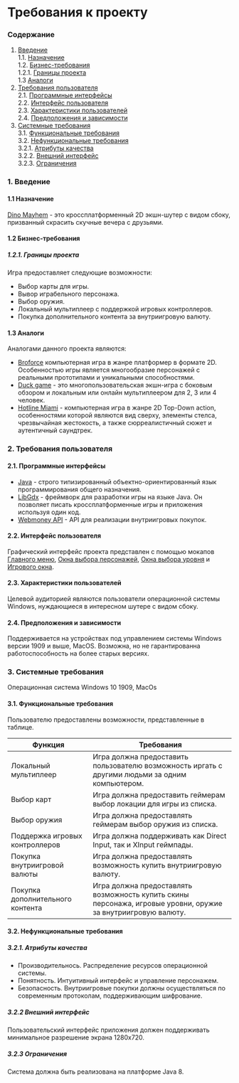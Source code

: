 # Требования к проекту
### Содержание
1. [Введение](#1) <br>
  1.1. [Назначение](#1.1) <br>
  1.2. [Бизнес-требования](#1.2) <br>
      1.2.1. [Границы проекта](#1.2.1) <br>
  1.3 [Аналоги](#1.3) <br>
2. [Требования пользователя](#2) <br>
  2.1. [Программные интерфейсы](#2.1) <br>
  2.2. [Интерфейс пользователя](#2.2) <br>
  2.3. [Характеристики пользователей](#2.3) <br>
  2.4. [Предположения и зависимости](#2.4) <br>
3. [Системные требования](#3.) <br>
  3.1. [Функциональные требования](#3.1) <br>
  3.2. [Нефункциональные требования](#3.2) <br>
     3.2.1. [Атрибуты качества](#3.2.1) <br>
     3.2.2. [Внешний интерфейс](#3.2.2) <br>
     3.2.3. [Ограничения](#3.2.3) <br>

### 1. Введение <a name="1"></a>
#### 1.1 Назначение <a name="1.1"></a> 
[Dino Mayhem](https://github.com/Vorobeyyyyyy/DinoMayhem) - это кроссплатформенный 2D экшн-шутер с видом сбоку, призванный скрасить скучные вечера с друзьями.
#### 1.2 Бизнес-требования <a name="1.2"></a>
##### 1.2.1. Границы проекта <a name="1.2.1"></a>
Игра предоставляет следующие возможности:
* Выбор карты для игры.
* Вывор играбельного персонажа.
* Выбор оружия.
* Локальный мультиплеер с поддержкой игровых контроллеров.
* Покупка дополнительного контента за внутриигровую валюту.
#### 1.3 Аналоги <a name="1.3"></a>
Аналогами данного проекта являются:
* [Broforce](https://store.steampowered.com/app/274190/Broforce/) компьютерная игра в жанре платформер в формате 2D. Особенностью игры является многообразие персонажей с реальными прототипами и уникальными способностями.
* [Duck game](https://store.steampowered.com/app/312530/Duck_Game/) - это многопользовательская экшн-игра с боковым обзором и локальным или онлайн мультиплеером для 2, 3 или 4 человек.
* [Hotline Miami](https://store.steampowered.com/app/219150/Hotline_Miami/) -  компьютерная игра в жанре 2D Top-Down action, особенностями которой являются вид сверху, элементы стелса, чрезвычайная жестокость, а также сюрреалистичный сюжет и аутентичный саундтрек.
### 2. Требования пользователя <a name="2"></a>
#### 2.1. Программные интерфейсы <a name="2.1"></a>
* [Java](https://java.com/) - строго типизированный объектно-ориентированный язык программирования общего назначения.
* [LibGdx](https://libgdx.badlogicgames.com/) - фреймворк для разработки игры на языке Java. Он позволяет писать кроссплатформенные игры и приложения используя один код.
* [Webmoney API](https://www.webmoney.ru/rus/developers/api.shtml) -  API для реализации внутриигровых покупок.
#### 2.2. Интерфейс пользователя <a name="2.2"></a>
Графический интерфейс проекта представлен с помощью мокапов [Главного меню](https://github.com/Vorobeyyyyyy/DinoMayhem/blob/master/documentation/mockups/MainMenu.pdf), [Окна выбора персонажей](https://github.com/Vorobeyyyyyy/DinoMayhem/blob/master/documentation/mockups/HeroSelect.pdf), [Окна выбора уровня](https://github.com/Vorobeyyyyyy/DinoMayhem/blob/master/documentation/mockups/LevelSelect.pdf) и [Игрового окна](https://github.com/Vorobeyyyyyy/DinoMayhem/blob/master/documentation/mockups/Battle.pdf).
#### 2.3. Характеристики пользователей <a name="2.3"></a>
Целевой аудиторией являются пользователи операционной системы Windows, нуждающиеся в интересном шутере с видом сбоку.
#### 2.4. Предположения и зависимости <a name="2.4"></a>
Поддерживается на устройствах под управлением системы Windows версии 1909 и выше, MacOS. Возможна, но не гарантированна работоспособность на более старых версиях.
### 3. Системные требования <a name="3"></a>
Операционная система Windows 10 1909, MacOs
#### 3.1. Функциональные требования <a name="3.1"></a>
Пользователю предоставлены возможности, представленные в таблице.

Функция | Требования
--- | ---
Локальный мультиплеер | Игра должна предоставить пользователю возможность иргать с другими людьми за одним компьютером.
Выбор карт | Игра должна предоставить геймерам выбор локации для игры из списка.
Выбор оружия | Игра должна предоставлять геймерам выбор оружия из списка.
Поддержка игровых контроллеров | Игра должна поддерживать как Direct Input, так и XInput геймпады.
Покупка внутриигровой валюты | Игра должна предоставлять возможность купить внутриигровую валюту.
Покупка дополнительного контента | Игра должна предоставлять возможность купить скины персонажа, игровые уровни, оружие за внутриигровую валюту.
#### 3.2. Нефункциональные требования <a name="3.2"></a>
  ##### 3.2.1. Атрибуты качества <a name="3.2.1"></a>
* Производительнось. Распределение ресурсов операционной системы.
* Понятность. Интуитивный интерфейс и управление персонажем.
* Безопасность. Внутриигровые покупки должны осуществляться по современным протоколам, поддерживающим шифрование.
##### 3.2.2 Внешний интерфейс <a name="3.2.2"></a>
Пользовательский интерфейс приложения должен поддерживать минимальное разрешение экрана 1280х720.
  ##### 3.2.3 Ограничения <a name="3.2.3"></a>
Система должна быть реализована на платформе Java 8.


